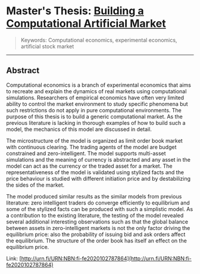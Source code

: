 # Master's Thesis: [Building a Computational Artificial Market](http://urn.fi/URN:NBN:fi-fe2020102787864)

> Keywords: Computational economics, experimental economics, artificial stock market

---

## Abstract
Computational economics is a branch of experimental economics that aims to recreate and explain the dynamics of real markets using computational simulations. Researchers of empirical economics have often very limited ability to control the market environment to study specific phenomena but such restrictions do not apply in pure computational environments. The purpose of this thesis is to build a generic computational market. As the previous literature is lacking in thorough examples of how to build such a model, the mechanics of this model are discussed in detail.

The microstructure of the model is organized as limit order book market with continuous clearing. The trading agents of the model are budget constrained and zero-intelligent. The model supports multi-asset simulations and the meaning of currency is abstracted and any asset in the model can act as the currency or the traded asset for a market. The representativeness of the model is validated using stylized facts and the price behaviour is studied with different initiation price and by destabilizing the sides of the market.

The model produced similar results as the similar models from previous literature: zero intelligent traders do converge efficiently to equilibrium and some of the stylized facts can be produced with such a simplistic model. As a contribution to the existing literature, the testing of the model revealed several additional interesting observations such as that the global balance between assets in zero-intelligent markets is not the only factor driving the equilibrium price: also the probability of issuing bid and ask orders affect the equilibrium. The structure of the order book has itself an effect on the equilibrium price.

Link: [http://urn.fi/URN:NBN:fi-fe2020102787864](http://urn.fi/URN:NBN:fi-fe2020102787864)
